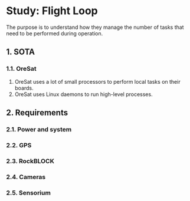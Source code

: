 # Study: Flight Loop

The purpose is to understand how they manage the number of tasks that need to be performed during operation. 

## 1. SOTA

### 1.1. OreSat

1. OreSat uses a lot of small processors to perform local tasks on their boards.
2. OreSat uses Linux daemons to run high-level processes.

## 2. Requirements

### 2.1. Power and system

### 2.2. GPS

### 2.3. RockBLOCK

### 2.4. Cameras

### 2.5. Sensorium


